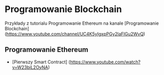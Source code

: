 # Programowanie Blockchain

Przykłady z tutorialu Programowanie Ethereum na kanale [Programowanie Blockchain] (https://www.youtube.com/channel/UC4K5yIgxpPGy2laFlGu2WvQ)

## Programowanie Ethereum
* [Pierwszy Smart Contract] (https://www.youtube.com/watch?v=W23biL2OyNA) 


